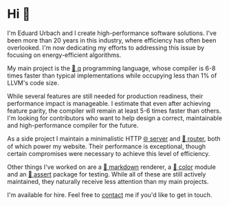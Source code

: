 # Hi 👋

I'm Eduard Urbach and I create high-performance software solutions.
I've been more than 20 years in this industry, where efficiency has often been overlooked.
I'm now dedicating my efforts to addressing this issue by focusing on energy-efficient algorithms.

My main project is the [🌱 q](https://git.urbach.dev/cli/q) programming language, whose compiler is 6-8 times faster than typical implementations while occupying less than 1% of LLVM's code size.

While several features are still needed for production readiness, their performance impact is manageable.
I estimate that even after achieving feature parity, the compiler will remain at least 5-6 times faster than others.
I'm looking for contributors who want to help design a correct, maintainable and high-performance compiler for the future.

As a side project I maintain a minimalistic HTTP [🌐 server](https://git.urbach.dev/go/web)
and [🔗 router](https://git.urbach.dev/go/router), both of which power my website.
Their performance is exceptional, though certain compromises were necessary to achieve this level of efficiency.

Other things I've worked on are
a [📃 markdown](https://git.urbach.dev/go/markdown) renderer,
a [🌈 color](https://git.urbach.dev/go/color) module and
an [🚦 assert](https://git.urbach.dev/go/assert) package for testing.
While all of these are still actively maintained, they naturally receive less attention than my main projects.

I'm available for hire. Feel free to [contact](https://urbach.dev/contact) me if you'd like to get in touch.
